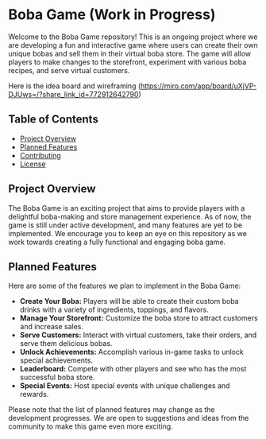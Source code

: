 # Boba Game (Work in Progress)

Welcome to the Boba Game repository! This is an ongoing project where we are developing a fun and interactive game where users can create their own unique bobas and sell them in their virtual boba store. The game will allow players to make changes to the storefront, experiment with various boba recipes, and serve virtual customers.

Here is the idea board and wireframing
(https://miro.com/app/board/uXjVP-DJUws=/?share_link_id=772912642790)

## Table of Contents
- [Project Overview](#project-overview)
- [Planned Features](#planned-features)
- [Contributing](#contributing)
- [License](#license)

## Project Overview

The Boba Game is an exciting project that aims to provide players with a delightful boba-making and store management experience. As of now, the game is still under active development, and many features are yet to be implemented. We encourage you to keep an eye on this repository as we work towards creating a fully functional and engaging boba game.

## Planned Features

Here are some of the features we plan to implement in the Boba Game:

- **Create Your Boba:** Players will be able to create their custom boba drinks with a variety of ingredients, toppings, and flavors.
- **Manage Your Storefront:** Customize the boba store to attract customers and increase sales.
- **Serve Customers:** Interact with virtual customers, take their orders, and serve them delicious bobas.
- **Unlock Achievements:** Accomplish various in-game tasks to unlock special achievements.
- **Leaderboard:** Compete with other players and see who has the most successful boba store.
- **Special Events:** Host special events with unique challenges and rewards.

Please note that the list of planned features may change as the development progresses. We are open to suggestions and ideas from the community to make this game even more exciting.
